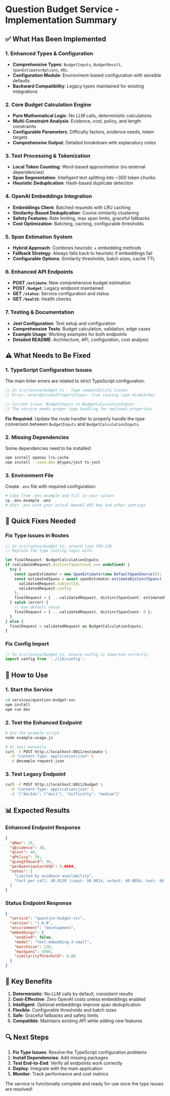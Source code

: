 # Question Budget Service - Implementation Summary

## ✅ What Has Been Implemented

### 1. Enhanced Types & Configuration
- **Comprehensive Types**: `BudgetInputs`, `BudgetResult`, `SpanEstimatorOptions`, etc.
- **Configuration Module**: Environment-based configuration with sensible defaults
- **Backward Compatibility**: Legacy types maintained for existing integrations

### 2. Core Budget Calculation Engine
- **Pure Mathematical Logic**: No LLM calls, deterministic calculations
- **Multi-Constraint Analysis**: Evidence, cost, policy, and length constraints
- **Configurable Parameters**: Difficulty factors, evidence needs, token targets
- **Comprehensive Output**: Detailed breakdown with explanatory notes

### 3. Text Processing & Tokenization
- **Local Token Counting**: Word-based approximation (no external dependencies)
- **Span Segmentation**: Intelligent text splitting into ~300 token chunks
- **Heuristic Deduplication**: Hash-based duplicate detection

### 4. OpenAI Embeddings Integration
- **Embeddings Client**: Batched requests with LRU caching
- **Similarity-Based Deduplication**: Cosine similarity clustering
- **Safety Features**: Rate limiting, max span limits, graceful fallbacks
- **Cost Optimization**: Batching, caching, configurable thresholds

### 5. Span Estimation System
- **Hybrid Approach**: Combines heuristic + embedding methods
- **Fallback Strategy**: Always falls back to heuristic if embeddings fail
- **Configurable Options**: Similarity thresholds, batch sizes, cache TTL

### 6. Enhanced API Endpoints
- **POST `/estimate`**: New comprehensive budget estimation
- **POST `/budget`**: Legacy endpoint maintained
- **GET `/status`**: Service configuration and status
- **GET `/health`**: Health checks

### 7. Testing & Documentation
- **Jest Configuration**: Test setup and configuration
- **Comprehensive Tests**: Budget calculation, validation, edge cases
- **Example Usage**: Working examples for both endpoints
- **Detailed README**: Architecture, API, configuration, cost analysis

## ⚠️ What Needs to Be Fixed

### 1. TypeScript Configuration Issues
The main linter errors are related to strict TypeScript configuration:

```typescript
// In src/routes/budget.ts - Type compatibility issues
// Error: exactOptionalPropertyTypes: true causing type mismatches

// Current issue: BudgetInputs vs BudgetCalculationInputs
// The service needs proper type handling for optional properties
```

**Fix Required**: Update the route handler to properly handle the type conversion between `BudgetInputs` and `BudgetCalculationInputs`.

### 2. Missing Dependencies
Some dependencies need to be installed:

```bash
npm install openai lru-cache
npm install --save-dev @types/jest ts-jest
```

### 3. Environment File
Create `.env` file with required configuration:

```bash
# Copy from .env.example and fill in your values
cp .env.example .env
# Edit .env with your actual OpenAI API key and other settings
```

## 🔧 Quick Fixes Needed

### Fix Type Issues in Routes
```typescript
// In src/routes/budget.ts, around line 194-220
// Replace the type casting logic with:

let finalRequest: BudgetCalculationInputs;
if (validatedRequest.distinctSpanCount === undefined) {
  try {
    const spanEstimator = new SpanEstimator(new DefaultSpanSource());
    const estimatedSpans = await spanEstimator.estimateDistinctSpans(
      validatedRequest.subjectId,
      validatedRequest.config
    );
    finalRequest = { ...validatedRequest, distinctSpanCount: estimatedSpans };
  } catch (error) {
    // Use default value
    finalRequest = { ...validatedRequest, distinctSpanCount: 0 };
  }
} else {
  finalRequest = validatedRequest as BudgetCalculationInputs;
}
```

### Fix Config Import
```typescript
// In src/routes/budget.ts, ensure config is imported correctly
import config from '../lib/config';
```

## 🚀 How to Use

### 1. Start the Service
```bash
cd services/question-budget-svc
npm install
npm run dev
```

### 2. Test the Enhanced Endpoint
```bash
# Use the example script
node example-usage.js

# Or test manually
curl -X POST http://localhost:8011/estimate \
  -H "Content-Type: application/json" \
  -d @example-request.json
```

### 3. Test Legacy Endpoint
```bash
curl -X POST http://localhost:8011/budget \
  -H "Content-Type: application/json" \
  -d '{"docIds": ["doc1"], "difficulty": "medium"}'
```

## 📊 Expected Results

### Enhanced Endpoint Response
```json
{
  "qMax": 25,
  "qEvidence": 30,
  "qCost": 40,
  "qPolicy": 30,
  "qLengthGuard": 50,
  "perQuestionCostUSD": 0.0004,
  "notes": [
    "Limited by evidence availability",
    "Cost per call: $0.0120 (input: $0.0014, output: $0.0054, tool: $0.0025)"
  ]
}
```

### Status Endpoint Response
```json
{
  "service": "question-budget-svc",
  "version": "1.0.0",
  "environment": "development",
  "embeddings": {
    "enabled": false,
    "model": "text-embedding-3-small",
    "batchSize": 128,
    "maxSpans": 5000,
    "similarityThreshold": 0.88
  }
}
```

## 🎯 Key Benefits

1. **Deterministic**: No LLM calls by default, consistent results
2. **Cost-Effective**: Zero OpenAI costs unless embeddings enabled
3. **Intelligent**: Optional embeddings improve span deduplication
4. **Flexible**: Configurable thresholds and batch sizes
5. **Safe**: Graceful fallbacks and safety limits
6. **Compatible**: Maintains existing API while adding new features

## 🔍 Next Steps

1. **Fix Type Issues**: Resolve the TypeScript configuration problems
2. **Install Dependencies**: Add missing packages
3. **Test End-to-End**: Verify all endpoints work correctly
4. **Deploy**: Integrate with the main application
5. **Monitor**: Track performance and cost metrics

The service is functionally complete and ready for use once the type issues are resolved!
